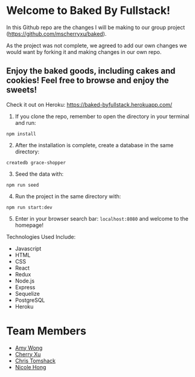 # Welcome to Baked By Fullstack!

In this Github repo are the changes I will be making to our group project (https://github.com/mscherryxu/baked). 

As the project was not complete, we agreed to add our own changes we would want by forking it and making changes in our own repo.

 
## Enjoy the baked goods, including cakes and cookies! Feel free to browse and enjoy the sweets!

Check it out on Heroku: https://baked-byfullstack.herokuapp.com/

1. If you clone the repo, remember to open the directory in your terminal and run:
```
npm install
```

2. After the installation is complete, create a database in the same directory:
```
createdb grace-shopper
```

3. Seed the data with:
```
npm run seed
```

4. Run the project in the same directory with:
```
npm run start:dev
```

5. Enter in your browser search bar: `localhost:8080` and welcome to the homepage!


Technologies Used Include:
- Javascript
- HTML
- CSS
- React
- Redux
- Node.js
- Express
- Sequelize
- PostgreSQL
- Heroku

# Team Members
- [Amy Wong](https://github.com/amyawong)
- [Cherry Xu](https://github.com/mscherryxu)
- [Chris Tomshack](https://github.com/Ctomshack)
- [Nicole Hong](https://github.com/nickyjhong)
